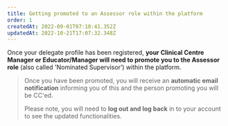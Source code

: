 ```yaml
---
title: Getting promoted to an Assessor role within the platform
order: 1
createdAt: 2022-09-01T07:10:41.352Z
updatedAt: 2022-10-21T17:07:32.348Z
---
```

Once your delegate profile has been registered, **your Clinical Centre Manager or Educator/Manager will need to promote you to the Assessor role** (also called 'Nominated Supervisor’) within the platform.​ 

> Once you have been promoted, you will receive an **automatic email notification** informing you of this and the person promoting you will be CC'ed. ​
>
> ​Please note, you will need to **log out and log back** in to your account to see the updated functionalities.